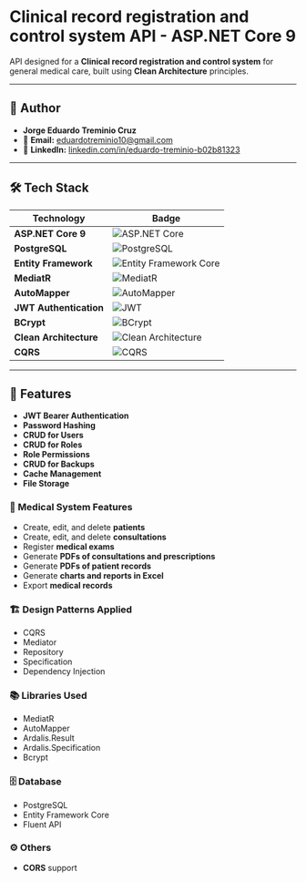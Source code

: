 # Clinical record registration and control system API - ASP.NET Core 9

API designed for a **Clinical record registration and control system** for general medical care, built using **Clean Architecture** principles.

---

## 👤 Author
- **Jorge Eduardo Treminio Cruz**
- 📧 **Email:** [eduardotreminio10@gmail.com](mailto:eduardotreminio10@gmail.com)  
- 🔗 **LinkedIn:** [linkedin.com/in/eduardo-treminio-b02b81323](https://www.linkedin.com/in/eduardo-treminio-b02b81323/)

---

## 🛠️ Tech Stack

| Technology            | Badge                                                                                                                                     |
|-----------------------|-------------------------------------------------------------------------------------------------------------------------------------------|
| **ASP.NET Core 9**    | ![ASP.NET Core](https://img.shields.io/badge/ASP.NET%20Core-512BD4?style=for-the-badge&logo=dotnet&logoColor=white)                       |
| **PostgreSQL**        | ![PostgreSQL](https://img.shields.io/badge/PostgreSQL-336791?style=for-the-badge&logo=postgresql&logoColor=white)                         |
| **Entity Framework**  | ![Entity Framework Core](https://img.shields.io/badge/Entity%20Framework%20Core-512BD4?style=for-the-badge&logo=nuget&logoColor=white)    |
| **MediatR**           | ![MediatR](https://img.shields.io/badge/MediatR-FF6C37?style=for-the-badge&logo=nuget&logoColor=white)                                    |
| **AutoMapper**        | ![AutoMapper](https://img.shields.io/badge/AutoMapper-FF5733?style=for-the-badge&logo=nuget&logoColor=white)                              |
| **JWT Authentication**| ![JWT](https://img.shields.io/badge/JWT-000000?style=for-the-badge&logo=jsonwebtokens&logoColor=white)                                    |
| **BCrypt**            | ![BCrypt](https://img.shields.io/badge/BCrypt-00BFFF?style=for-the-badge&logo=nuget&logoColor=white)                                      |
| **Clean Architecture**| ![Clean Architecture](https://img.shields.io/badge/Clean%20Architecture-4CAF50?style=for-the-badge&logo=archlinux&logoColor=white)        |
| **CQRS**              | ![CQRS](https://img.shields.io/badge/CQRS-FF9800?style=for-the-badge&logo=databricks&logoColor=white)                                     |


---

## 🚀 Features

- **JWT Bearer Authentication**
- **Password Hashing**
- **CRUD for Users**
- **CRUD for Roles**
- **Role Permissions**
- **CRUD for Backups** 
- **Cache Management** 
- **File Storage**

### 🏥 Medical System Features

- Create, edit, and delete **patients**  
- Create, edit, and delete **consultations**  
- Register **medical exams**  
- Generate **PDFs of consultations and prescriptions**  
- Generate **PDFs of patient records**  
- Generate **charts and reports in Excel**  
- Export **medical records** 

### 🏗 Design Patterns Applied

- CQRS  
- Mediator  
- Repository  
- Specification  
- Dependency Injection  

### 📚 Libraries Used

- MediatR  
- AutoMapper  
- Ardalis.Result  
- Ardalis.Specification  
- Bcrypt  

### 🗄 Database

- PostgreSQL  
- Entity Framework Core  
- Fluent API  

### ⚙️ Others

- **CORS** support
